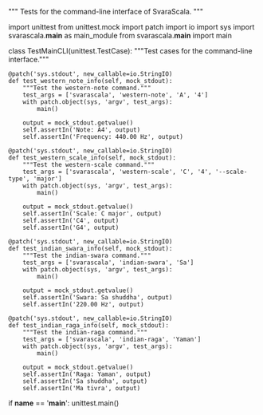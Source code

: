 """
Tests for the command-line interface of SvaraScala.
"""

import unittest
from unittest.mock import patch
import io
import sys
import svarascala.__main__ as main_module
from svarascala.__main__ import main


class TestMainCLI(unittest.TestCase):
    """Test cases for the command-line interface."""

    @patch('sys.stdout', new_callable=io.StringIO)
    def test_western_note_info(self, mock_stdout):
        """Test the western-note command."""
        test_args = ['svarascala', 'western-note', 'A', '4']
        with patch.object(sys, 'argv', test_args):
            main()
        
        output = mock_stdout.getvalue()
        self.assertIn('Note: A4', output)
        self.assertIn('Frequency: 440.00 Hz', output)

    @patch('sys.stdout', new_callable=io.StringIO)
    def test_western_scale_info(self, mock_stdout):
        """Test the western-scale command."""
        test_args = ['svarascala', 'western-scale', 'C', '4', '--scale-type', 'major']
        with patch.object(sys, 'argv', test_args):
            main()
        
        output = mock_stdout.getvalue()
        self.assertIn('Scale: C major', output)
        self.assertIn('C4', output)
        self.assertIn('G4', output)

    @patch('sys.stdout', new_callable=io.StringIO)
    def test_indian_swara_info(self, mock_stdout):
        """Test the indian-swara command."""
        test_args = ['svarascala', 'indian-swara', 'Sa']
        with patch.object(sys, 'argv', test_args):
            main()
        
        output = mock_stdout.getvalue()
        self.assertIn('Swara: Sa shuddha', output)
        self.assertIn('220.00 Hz', output)

    @patch('sys.stdout', new_callable=io.StringIO)
    def test_indian_raga_info(self, mock_stdout):
        """Test the indian-raga command."""
        test_args = ['svarascala', 'indian-raga', 'Yaman']
        with patch.object(sys, 'argv', test_args):
            main()
        
        output = mock_stdout.getvalue()
        self.assertIn('Raga: Yaman', output)
        self.assertIn('Sa shuddha', output)
        self.assertIn('Ma tivra', output)


if __name__ == '__main__':
    unittest.main()